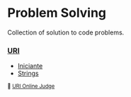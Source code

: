 # Problem Solving

Collection of solution to code problems.

### [URI](uri/)

  - [Iniciante](uri/iniciante/)
  - [Strings](uri/strings/)

<small>:link: [URI Online Judge](https://www.urionlinejudge.com.br/)</small>
